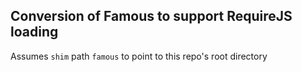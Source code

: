 Conversion of Famous to support RequireJS loading
---

Assumes `shim` path `famous` to point to this repo's root directory

